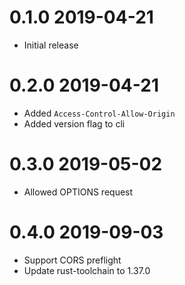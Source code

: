 # 0.1.0 2019-04-21
* Initial release

# 0.2.0 2019-04-21
* Added `Access-Control-Allow-Origin`
* Added version flag to cli

# 0.3.0 2019-05-02
* Allowed OPTIONS request

# 0.4.0 2019-09-03
* Support CORS preflight
* Update rust-toolchain to 1.37.0

